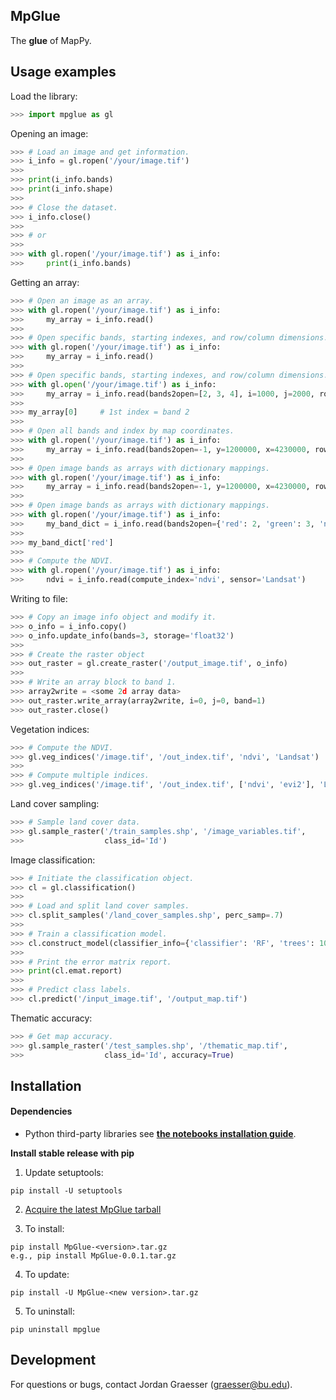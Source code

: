 MpGlue
---

The **glue** of MapPy.

Usage examples
---

Load the library:
    
```python
>>> import mpglue as gl
```

Opening an image:

```python
>>> # Load an image and get information.
>>> i_info = gl.ropen('/your/image.tif')
>>>
>>> print(i_info.bands)
>>> print(i_info.shape)
>>>
>>> # Close the dataset.
>>> i_info.close()
>>>
>>> # or
>>>
>>> with gl.ropen('/your/image.tif') as i_info:
>>>     print(i_info.bands)
```
    
Getting an array:

```python
>>> # Open an image as an array.
>>> with gl.ropen('/your/image.tif') as i_info:
>>>     my_array = i_info.read()
>>>
>>> # Open specific bands, starting indexes, and row/column dimensions.
>>> with gl.ropen('/your/image.tif') as i_info:
>>>     my_array = i_info.read()
>>>
>>> # Open specific bands, starting indexes, and row/column dimensions.
>>> with gl.open('/your/image.tif') as i_info:
>>>     my_array = i_info.read(bands2open=[2, 3, 4], i=1000, j=2000, rows=500, cols=500)
>>>
>>> my_array[0]     # 1st index = band 2
>>>
>>> # Open all bands and index by map coordinates.
>>> with gl.ropen('/your/image.tif') as i_info:
>>>     my_array = i_info.read(bands2open=-1, y=1200000, x=4230000, rows=500, cols=500)
>>>
>>> # Open image bands as arrays with dictionary mappings.
>>> with gl.ropen('/your/image.tif') as i_info:
>>>     my_array = i_info.read(bands2open=-1, y=1200000, x=4230000, rows=500, cols=500)
>>>
>>> # Open image bands as arrays with dictionary mappings.
>>> with gl.ropen('/your/image.tif') as i_info:
>>>     my_band_dict = i_info.read(bands2open={'red': 2, 'green': 3, 'nir': 4})
>>>
>>> my_band_dict['red']
>>>
>>> # Compute the NDVI.
>>> with gl.ropen('/your/image.tif') as i_info:
>>>     ndvi = i_info.read(compute_index='ndvi', sensor='Landsat')
```
    
Writing to file:

```python
>>> # Copy an image info object and modify it.
>>> o_info = i_info.copy()
>>> o_info.update_info(bands=3, storage='float32')
>>>
>>> # Create the raster object
>>> out_raster = gl.create_raster('/output_image.tif', o_info)
>>>
>>> # Write an array block to band 1.
>>> array2write = <some 2d array data>
>>> out_raster.write_array(array2write, i=0, j=0, band=1)
>>> out_raster.close()
```

Vegetation indices:

```python
>>> # Compute the NDVI.
>>> gl.veg_indices('/image.tif', '/out_index.tif', 'ndvi', 'Landsat')
>>>
>>> # Compute multiple indices.
>>> gl.veg_indices('/image.tif', '/out_index.tif', ['ndvi', 'evi2'], 'Landsat')
```

Land cover sampling:

```python
>>> # Sample land cover data.
>>> gl.sample_raster('/train_samples.shp', '/image_variables.tif',
>>>                  class_id='Id')
```

Image classification:

```python
>>> # Initiate the classification object.
>>> cl = gl.classification()
>>>
>>> # Load and split land cover samples.
>>> cl.split_samples('/land_cover_samples.shp', perc_samp=.7)
>>> 
>>> # Train a classification model.
>>> cl.construct_model(classifier_info={'classifier': 'RF', 'trees': 100})
>>>
>>> # Print the error matrix report.
>>> print(cl.emat.report)
>>>
>>> # Predict class labels.
>>> cl.predict('/input_image.tif', '/output_map.tif')
```

Thematic accuracy:

```python
>>> # Get map accuracy.
>>> gl.sample_raster('/test_samples.shp', '/thematic_map.tif',
>>>                  class_id='Id', accuracy=True)
```

Installation
---
#### Dependencies
- Python third-party libraries see [**the notebooks installation guide**](https://github.com/jgrss/mpglue/tree/master/mpglue/notebooks/01_installation.pynb).

**Install stable release with pip**

1) Update setuptools:

```text
pip install -U setuptools
```

2) [Acquire the latest MpGlue tarball](https://github.com/jgrss/mpglue/releases)

3) To install:

```text
pip install MpGlue-<version>.tar.gz
e.g., pip install MpGlue-0.0.1.tar.gz
```

4) To update:

```text
pip install -U MpGlue-<new version>.tar.gz
```

5) To uninstall:

```text
pip uninstall mpglue
```

Development
---
For questions or bugs, contact Jordan Graesser (graesser@bu.edu).





